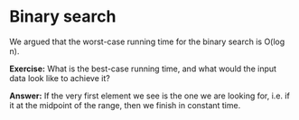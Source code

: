 # Binary search

We argued that the worst-case running time for the binary search is O(log n).

**Exercise:** What is the best-case running time, and what would the input data look like to achieve it?

**Answer:** If the very first element we see is the one we are looking for, i.e. if it at the midpoint of the range, then we finish in constant time.